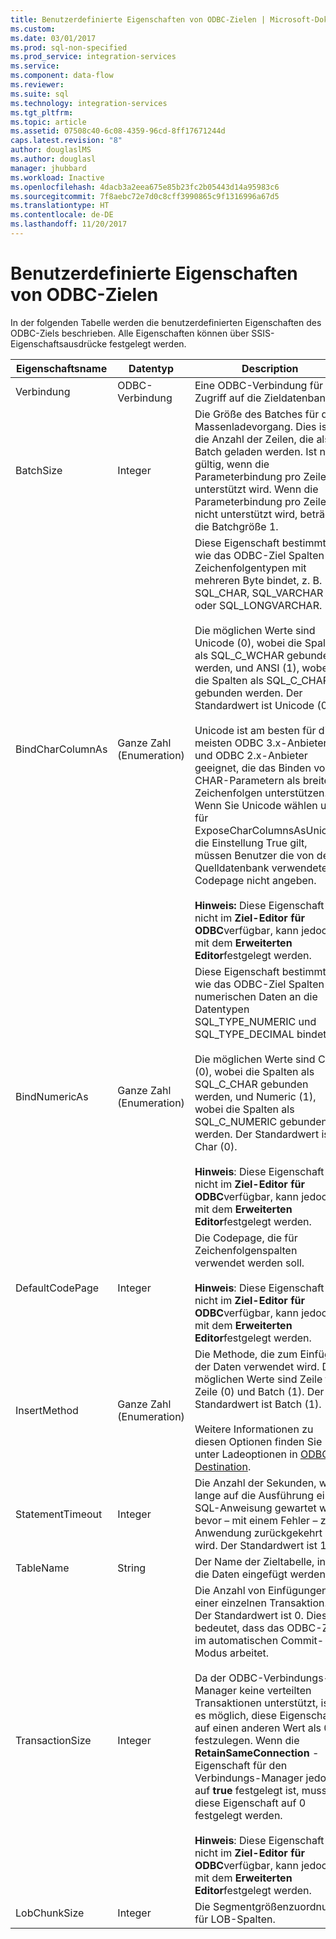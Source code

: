 ```yaml
---
title: Benutzerdefinierte Eigenschaften von ODBC-Zielen | Microsoft-Dokumentation
ms.custom: 
ms.date: 03/01/2017
ms.prod: sql-non-specified
ms.prod_service: integration-services
ms.service: 
ms.component: data-flow
ms.reviewer: 
ms.suite: sql
ms.technology: integration-services
ms.tgt_pltfrm: 
ms.topic: article
ms.assetid: 07508c40-6c08-4359-96cd-8ff17671244d
caps.latest.revision: "8"
author: douglaslMS
ms.author: douglasl
manager: jhubbard
ms.workload: Inactive
ms.openlocfilehash: 4dacb3a2eea675e85b23fc2b05443d14a95983c6
ms.sourcegitcommit: 7f8aebc72e7d0c8cff3990865c9f1316996a67d5
ms.translationtype: HT
ms.contentlocale: de-DE
ms.lasthandoff: 11/20/2017
---
```

# <a name="odbc-destination-custom-properties"></a>Benutzerdefinierte Eigenschaften von ODBC-Zielen
  In der folgenden Tabelle werden die benutzerdefinierten Eigenschaften des ODBC-Ziels beschrieben. Alle Eigenschaften können über SSIS-Eigenschaftsausdrücke festgelegt werden.  
  
|Eigenschaftsname|Datentyp|Description|  
|-------------------|---------------|-----------------|  
|Verbindung|ODBC-Verbindung|Eine ODBC-Verbindung für den Zugriff auf die Zieldatenbank.|  
|BatchSize|Integer|Die Größe des Batches für den Massenladevorgang. Dies ist die Anzahl der Zeilen, die als Batch geladen werden. Ist nur gültig, wenn die Parameterbindung pro Zeile unterstützt wird. Wenn die Parameterbindung pro Zeile nicht unterstützt wird, beträgt die Batchgröße 1.|  
|BindCharColumnAs|Ganze Zahl (Enumeration)|Diese Eigenschaft bestimmt, wie das ODBC-Ziel Spalten an Zeichenfolgentypen mit mehreren Byte bindet, z. B. SQL_CHAR, SQL_VARCHAR oder SQL_LONGVARCHAR.<br /><br /> Die möglichen Werte sind Unicode (0), wobei die Spalten als SQL_C_WCHAR gebunden werden, und ANSI (1), wobei die Spalten als SQL_C_CHAR gebunden werden. Der Standardwert ist Unicode (0).<br /><br /> Unicode ist am besten für die meisten ODBC 3.x-Anbieter und ODBC 2.x-Anbieter geeignet, die das Binden von CHAR-Parametern als breite Zeichenfolgen unterstützen. Wenn Sie Unicode wählen und für ExposeCharColumnsAsUnicode die Einstellung True gilt, müssen Benutzer die von der Quelldatenbank verwendete Codepage nicht angeben.<br /><br /> **Hinweis:** Diese Eigenschaft ist nicht im **Ziel-Editor für ODBC**verfügbar, kann jedoch mit dem **Erweiterten Editor**festgelegt werden.|  
|BindNumericAs|Ganze Zahl (Enumeration)|Diese Eigenschaft bestimmt, wie das ODBC-Ziel Spalten mit numerischen Daten an die Datentypen SQL_TYPE_NUMERIC und SQL_TYPE_DECIMAL bindet.<br /><br /> Die möglichen Werte sind Char (0), wobei die Spalten als SQL_C_CHAR gebunden werden, und Numeric (1), wobei die Spalten als SQL_C_NUMERIC gebunden werden. Der Standardwert ist Char (0).<br /><br /> **Hinweis**: Diese Eigenschaft ist nicht im **Ziel-Editor für ODBC**verfügbar, kann jedoch mit dem **Erweiterten Editor**festgelegt werden.|  
|DefaultCodePage|Integer|Die Codepage, die für Zeichenfolgenspalten verwendet werden soll.<br /><br /> **Hinweis**: Diese Eigenschaft ist nicht im **Ziel-Editor für ODBC**verfügbar, kann jedoch mit dem **Erweiterten Editor**festgelegt werden.|  
|InsertMethod|Ganze Zahl (Enumeration)|Die Methode, die zum Einfügen der Daten verwendet wird. Die möglichen Werte sind Zeile für Zeile (0) und Batch (1). Der Standardwert ist Batch (1).<br /><br /> Weitere Informationen zu diesen Optionen finden Sie unter Ladeoptionen in [ODBC Destination](../../integration-services/data-flow/odbc-destination.md).|  
|StatementTimeout|Integer|Die Anzahl der Sekunden, wie lange auf die Ausführung einer SQL-Anweisung gewartet wird, bevor – mit einem Fehler – zur Anwendung zurückgekehrt wird. Der Standardwert ist 120.|  
|TableName|String|Der Name der Zieltabelle, in die die Daten eingefügt werden.|  
|TransactionSize|Integer|Die Anzahl von Einfügungen in einer einzelnen Transaktion. Der Standardwert ist 0. Dies bedeutet, dass das ODBC-Ziel im automatischen Commit-Modus arbeitet.<br /><br /> Da der ODBC-Verbindungs-Manager keine verteilten Transaktionen unterstützt, ist es möglich, diese Eigenschaft auf einen anderen Wert als 0 festzulegen. Wenn die **RetainSameConnection** -Eigenschaft für den Verbindungs-Manager jedoch auf **true** festgelegt ist, muss diese Eigenschaft auf 0 festgelegt werden.<br /><br /> **Hinweis**: Diese Eigenschaft ist nicht im **Ziel-Editor für ODBC**verfügbar, kann jedoch mit dem **Erweiterten Editor**festgelegt werden.|  
|LobChunkSize|Integer|Die Segmentgrößenzuordnung für LOB-Spalten.|  
  
  
